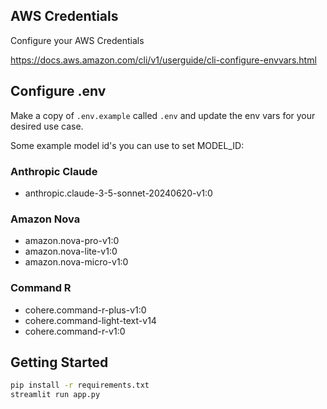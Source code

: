 ## AWS Credentials

Configure your AWS Credentials

https://docs.aws.amazon.com/cli/v1/userguide/cli-configure-envvars.html

## Configure .env

Make a copy of `.env.example` called `.env` and update
the env vars for your desired use case.

Some example model id's you can use to set MODEL_ID:

### Anthropic Claude

- anthropic.claude-3-5-sonnet-20240620-v1:0

### Amazon Nova
- amazon.nova-pro-v1:0
- amazon.nova-lite-v1:0
- amazon.nova-micro-v1:0

### Command R
- cohere.command-r-plus-v1:0
- cohere.command-light-text-v14
- cohere.command-r-v1:0

## Getting Started

```sh
pip install -r requirements.txt
streamlit run app.py
```
